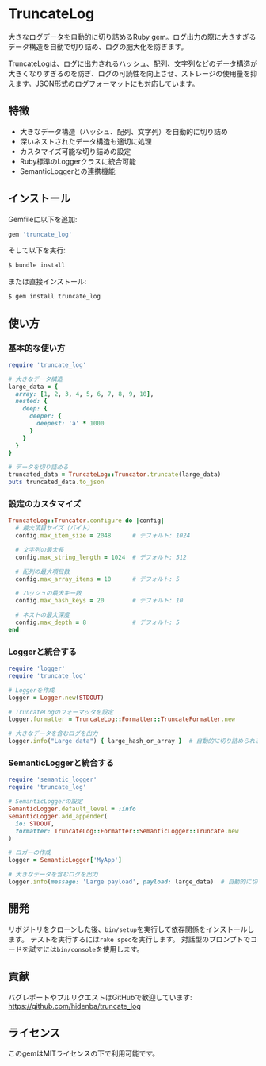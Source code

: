 # TruncateLog

大きなログデータを自動的に切り詰めるRuby gem。ログ出力の際に大きすぎるデータ構造を自動で切り詰め、ログの肥大化を防ぎます。

TruncateLogは、ログに出力されるハッシュ、配列、文字列などのデータ構造が大きくなりすぎるのを防ぎ、ログの可読性を向上させ、ストレージの使用量を抑えます。JSON形式のログフォーマットにも対応しています。

## 特徴

- 大きなデータ構造（ハッシュ、配列、文字列）を自動的に切り詰め
- 深いネストされたデータ構造も適切に処理
- カスタマイズ可能な切り詰めの設定
- Ruby標準のLoggerクラスに統合可能
- SemanticLoggerとの連携機能

## インストール

Gemfileに以下を追加:

```ruby
gem 'truncate_log'
```

そして以下を実行:

```bash
$ bundle install
```

または直接インストール:

```bash
$ gem install truncate_log
```

## 使い方

### 基本的な使い方

```ruby
require 'truncate_log'

# 大きなデータ構造
large_data = {
  array: [1, 2, 3, 4, 5, 6, 7, 8, 9, 10],
  nested: {
    deep: {
      deeper: {
        deepest: 'a' * 1000
      }
    }
  }
}

# データを切り詰める
truncated_data = TruncateLog::Truncator.truncate(large_data)
puts truncated_data.to_json
```

### 設定のカスタマイズ

```ruby
TruncateLog::Truncator.configure do |config|
  # 最大項目サイズ（バイト）
  config.max_item_size = 2048      # デフォルト: 1024

  # 文字列の最大長
  config.max_string_length = 1024  # デフォルト: 512

  # 配列の最大項目数
  config.max_array_items = 10      # デフォルト: 5

  # ハッシュの最大キー数
  config.max_hash_keys = 20        # デフォルト: 10

  # ネストの最大深度
  config.max_depth = 8             # デフォルト: 5
end
```

### Loggerと統合する

```ruby
require 'logger'
require 'truncate_log'

# Loggerを作成
logger = Logger.new(STDOUT)

# TruncateLogのフォーマッタを設定
logger.formatter = TruncateLog::Formatter::TruncateFormatter.new

# 大きなデータを含むログを出力
logger.info("Large data") { large_hash_or_array }  # 自動的に切り詰められる
```

### SemanticLoggerと統合する

```ruby
require 'semantic_logger'
require 'truncate_log'

# SemanticLoggerの設定
SemanticLogger.default_level = :info
SemanticLogger.add_appender(
  io: STDOUT,
  formatter: TruncateLog::Formatter::SemanticLogger::Truncate.new
)

# ロガーの作成
logger = SemanticLogger['MyApp']

# 大きなデータを含むログを出力
logger.info(message: 'Large payload', payload: large_data)  # 自動的に切り詰められる
```

## 開発

リポジトリをクローンした後、`bin/setup`を実行して依存関係をインストールします。
テストを実行するには`rake spec`を実行します。
対話型のプロンプトでコードを試すには`bin/console`を使用します。

## 貢献

バグレポートやプルリクエストはGitHubで歓迎しています: https://github.com/hidenba/truncate_log

## ライセンス

このgemはMITライセンスの下で利用可能です。
